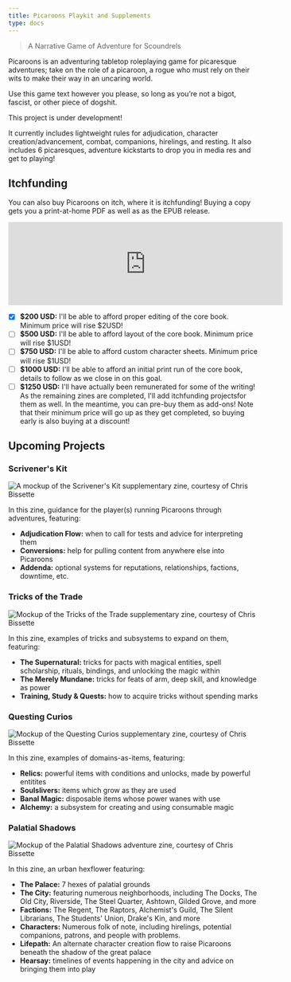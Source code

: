 ```yaml
---
title: Picaroons Playkit and Supplements
type: docs
---
```


> A Narrative Game of Adventure for Scoundrels

Picaroons is an adventuring tabletop roleplaying game for picaresque adventures;
take on the role of a picaroon, a rogue who must rely on their wits to make their way in an uncaring world.

Use this game text however you please, so long as you’re not a bigot, fascist, or other piece of dogshit.

This project is under development!

It currently includes lightweight rules for adjudication, character creation/advancement, combat, companions, hirelings, and resting.
It also includes 6 picaresques, adventure kickstarts to drop you in media res and get to playing!

## Itchfunding

You can also buy Picaroons on itch, where it is itchfunding!
Buying a copy gets you a print-at-home PDF as well as as the EPUB release.

<iframe frameborder="0" src="https://itch.io/embed/1167997?linkback=true" width="552" height="167"><a href="https://michaeltlombardi.itch.io/picaroons">Picaroons by Michael T Lombardi</a></iframe>

- [x] **$200 USD:** I'll be able to afford proper editing of the core book. Minimum price will rise $2USD!
- [ ] **$500 USD:** I'll be able to afford layout of the core book. Minimum price will rise $1USD!
- [ ] **$750 USD:**  I'll be able to afford custom character sheets. Minimum price will rise $1USD!
- [ ] **$1000 USD:** I'll be able to afford an initial print run of the core book, details to follow as we close in on this goal.
- [ ] **$1250 USD:** I'll have actually been remunerated for some of the writing!
      As the remaining zines are completed, I'll add itchfunding projectsfor them as well.
      In the meantime, you can pre-buy them as add-ons!
      Note that their minimum price will go up as they get completed, so buying early is also buying at a discount!

## Upcoming Projects

### Scrivener's Kit

![A mockup of the Scrivener's Kit supplementary zine, courtesy of Chris Bissette](/images/mockups/ScrivenersKit.png)

In this zine, guidance for the player(s) running  Picaroons through adventures, featuring:

- **Adjudication Flow:** when to call for tests and advice for interpreting them
- **Conversions:** help for pulling content from anywhere else into Picaroons
- **Addenda:** optional systems for reputations, relationships, factions, downtime, etc.

### Tricks of the Trade

![Mockup of the Tricks of the Trade supplementary zine, courtesy of Chris Bissette](/images/mockups/TricksOfTheTrade.png)

In this zine, examples of tricks and subsystems to expand on them, featuring:

- **The Supernatural:** tricks for pacts with magical entities, spell scholarship, rituals, bindings, and unlocking the magic within
- **The Merely Mundane:** tricks for feats of arm, deep skill, and knowledge as power
- **Training, Study & Quests:** how to acquire tricks without spending marks

### Questing Curios

![Mockup of the Questing Curios supplementary zine, courtesy of Chris Bissette](/images/mockups/QuestingCurios.png)

In this zine, examples of domains-as-items, featuring:

- **Relics:** powerful items with conditions and unlocks, made by powerful entitites
- **Soulslivers:** items which grow as they are used
- **Banal Magic:** disposable items whose power wanes with use
- **Alchemy:** a subsystem for creating and using consumable magic

### Palatial Shadows

![Mockup of the Palatial Shadows adventure zine, courtesy of Chris Bissette](/images/mockups/PalatialShadows.png)

In this zine, an urban hexflower featuring:

- **The Palace:** 7 hexes of palatial grounds
- **The City:** featuring numerous neighborhoods, including The Docks, The Old City, Riverside, The Steel Quarter, Ashtown, Gilded Grove, and more
- **Factions:** The Regent, The Raptors, Alchemist's Guild, The Silent Librarians, The Students' Union, Drake's Kin, and more
- **Characters:** Numerous folk of note, including hirelings, potential companions, patrons, and people with problems.
- **Lifepath:** An alternate character creation flow to raise Picaroons beneath the shadow of the great palace
- **Hearsay:** timelines of events happening in the city and advice on bringing them into play
